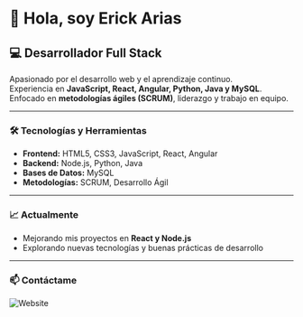 # 👋 Hola, soy Erick Arias

## 💻 Desarrollador Full Stack

Apasionado por el desarrollo web y el aprendizaje continuo.  
Experiencia en **JavaScript, React, Angular, Python, Java y MySQL**.  
Enfocado en **metodologías ágiles (SCRUM)**, liderazgo y trabajo en equipo.

---

### 🛠️ Tecnologías y Herramientas
- **Frontend:** HTML5, CSS3, JavaScript, React, Angular  
- **Backend:** Node.js, Python, Java  
- **Bases de Datos:** MySQL  
- **Metodologías:** SCRUM, Desarrollo Ágil  

---

### 📈 Actualmente
- Mejorando mis proyectos en **React y Node.js**  
- Explorando nuevas tecnologías y buenas prácticas de desarrollo  

---

### 📫 Contáctame
![Website](https://img.shields.io/website)

